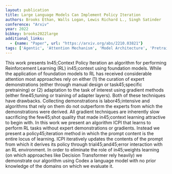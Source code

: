 ```yaml
---
layout: publication
title: Large Language Models Can Implement Policy Iteration
authors: Brooks Ethan, Walls Logan, Lewis Richard L., Singh Satinder
conference: "Arxiv"
year: 2022
bibkey: brooks2022large
additional_links:
  - {name: "Paper", url: "https://arxiv.org/abs/2210.03821"}
tags: ['Agentic', 'Attention Mechanism', 'Model Architecture', 'Pretraining Methods', 'Prompting', 'Reinforcement Learning', 'Training Techniques', 'Transformer']
---
```

This work presents In45;Context Policy Iteration an algorithm for performing Reinforcement Learning (RL) in45;context using foundation models. While the application of foundation models to RL has received considerable attention most approaches rely on either (1) the curation of expert demonstrations (either through manual design or task45;specific pretraining) or (2) adaptation to the task of interest using gradient methods (either fine45;tuning or training of adapter layers). Both of these techniques have drawbacks. Collecting demonstrations is labor45;intensive and algorithms that rely on them do not outperform the experts from which the demonstrations were derived. All gradient techniques are inherently slow sacrificing the few45;shot quality that made in45;context learning attractive to begin with. In this work we present an algorithm ICPI that learns to perform RL tasks without expert demonstrations or gradients. Instead we present a policy45;iteration method in which the prompt content is the entire locus of learning. ICPI iteratively updates the contents of the prompt from which it derives its policy through trial45;and45;error interaction with an RL environment. In order to eliminate the role of in45;weights learning (on which approaches like Decision Transformer rely heavily) we demonstrate our algorithm using Codex a language model with no prior knowledge of the domains on which we evaluate it.
